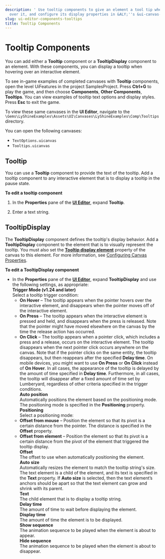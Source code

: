 ```yaml
---
description: ' Use tooltip components to give an element a tool tip when hovering
  over it, and configure its display properties in &ALY;''s &ui-canvas-editor;. '
slug: ui-editor-components-tooltips
title: Tooltip Components
---
```

# Tooltip Components<a name="ui-editor-components-tooltips"></a>

You can add either a **Tooltip** component or a **TooltipDisplay** component to an element\. With these components, you can display a tooltip when hovering over an interactive element\.

To see in\-game examples of completed canvases with **Tooltip** components, open the level UiFeatures in the project SamplesProject\. Press **Ctrl\+G** to play the game, and then choose **Components**, **Other Components**, **Tooltips**\. You can view examples of tooltip text options and display styles\. Press **Esc** to exit the game\.

To view these same canvases in the **UI Editor**, navigate to the `\Gems\LyShineExamples\Assets\UI\Canvases\LyShineExamples\Comp\Tooltips` directory\.

You can open the following canvases:
+ `TextOptions.uicanvas`
+ `Tooltips.uicanvas`

## Tooltip<a name="ui-editor-components-tooltips-tooltips"></a>

You can use a **Tooltip** component to provide the text of the tooltip\. Add a tooltip component to any interactive element that is to display a tooltip in the pause state\.

**To edit a tooltip component**

1. In the **Properties** pane of the [**UI Editor**](/docs/userguide/ui/editor/using.md), expand **Tooltip**\.

1. Enter a text string\.

## TooltipDisplay<a name="ui-editor-components-tooltipsdisplay"></a>

The **TooltipDisplay** component defines the tooltip's display behavior\. Add a **TooltipDisplay** component to the element that is to visually represent the tooltip\. You must also set the [**Tooltip display element**](ui-editor-canvas-properties.md#editor-properties-tooltips) property of the canvas to this element\. For more information, see [Configuring Canvas Properties](/docs/userguide/ui/editor/canvas-properties.md)\.

**To edit a TooltipDisplay component**
+ In the **Properties** pane of the [**UI Editor**](/docs/userguide/ui/editor/using.md), expand **TooltipDisplay** and use the following settings, as appropriate:  
**Trigger Mode \(v1\.24 and later\)**  
Select a tooltip trigger condition:  
  + **On Hover** – The tooltip appears when the pointer hovers over the interactive element, and disappears when the pointer moves off of the interactive element\.
  + **On Press** – The tooltip appears when the interactive element is pressed and held, and disappears when the press is released\. Note that the pointer might have moved elsewhere on the canvas by the time the release action has occurred\.
  + **On Click** – The tooltip appears when a pointer click, which includes a press and a release, occurs on the interactive element\. The tooltip disappears when the next pointer click occurs anywhere on the canvas\. Note that if the pointer clicks on the same entity, the tooltip disappears, but then reappears after the specified **Delay time**\.
On mobile devices, you might want to use **On Press** or **On Click** instead of **On Hover**\.
In all cases, the appearance of the tooltip is delayed by the amount of time specified in **Delay time**\. Furthermore, in all cases, the tooltip will disappear after a fixed amount of time set by Lumberyard, regardless of other criteria specified in the trigger conditions\.  
**Auto position**  
Automatically positions the element based on the positioning mode\. The positioning mode is specified in the **Positioning** property\.  
**Positioning**  
Select a positioning mode:  
  + **Offset from mouse** – Position the element so that its pivot is a certain distance from the pointer\. The distance is specified in the **Offset** property\.
  + **Offset from element** – Position the element so that its pivot is a certain distance from the pivot of the element that triggered the tooltip display\.  
**Offset**  
The offset to use when automatically positioning the element\.  
**Auto size**  
Automatically resizes the element to match the tooltip string's size\. The text element is a child of the element, and its text is specified in the **Text** property\. If **Auto size** is selected, then the text element’s anchors should be apart so that the text element can grow and shrink with its parent\.  
**Text**  
The child element that is to display a tooltip string\.  
**Delay time**  
The amount of time to wait before displaying the element\.  
**Display time**  
The amount of time the element is to be displayed\.  
**Show sequence**  
The animation sequence to be played when the element is about to appear\.  
**Hide sequence**  
The animation sequence to be played when the element is about to disappear\.